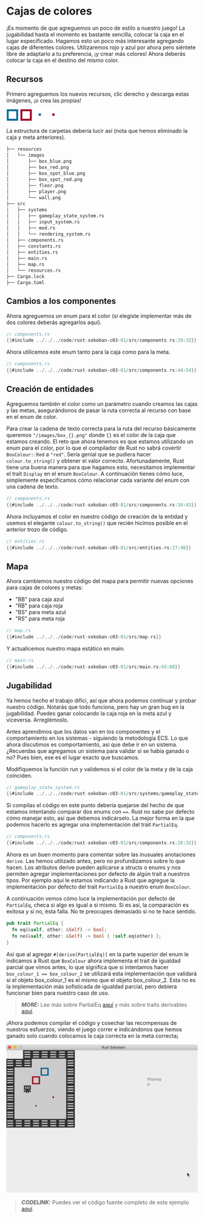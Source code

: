 # Cajas de colores
¡Es momento de que agreguemos un poco de estilo a nuestro juego! La jugabilidad hasta el momento es bastante sencilla, colocar la caja en el lugar especificado. Hagamos esto un poco más interesante agregando cajas de diferentes colores. Utilizaremos rojo y azul por ahora pero siéntete libre de adaptarlo a tu preferencia, ¡y crear más colores! Ahora deberás colocar la caja en el destino del mismo color.

## Recursos
Primero agreguemos los nuevos recursos, clic derecho y descarga estas imágenes, ¡o crea las propias!

![Caja azul](./images/box_blue.png)
![Caja roja](./images/box_red.png)
![Meta azul](./images/box_spot_blue.png)
![Meta roja](./images/box_spot_red.png)

La estructura de carpetas debería lucir así (nota que hemos eliminado la caja y meta anteriores).

```
├── resources
│   └── images
│       ├── box_blue.png
│       ├── box_red.png
│       ├── box_spot_blue.png
│       ├── box_spot_red.png
│       ├── floor.png
│       ├── player.png
│       └── wall.png
├── src
│   ├── systems
│   │   ├── gameplay_state_system.rs
│   │   ├── input_system.rs
│   │   ├── mod.rs
│   │   └── rendering_system.rs
│   ├── components.rs
│   ├── constants.rs
│   ├── entities.rs
│   ├── main.rs
│   ├── map.rs
│   └── resources.rs
├── Cargo.lock
├── Cargo.toml
```

## Cambios a los componentes
Ahora agreguemos un enum para el color (si elegiste implementar más de dos colores deberás agregarlos aquí).

```rust
// components.rs
{{#include ../../../code/rust-sokoban-c03-01/src/components.rs:29:32}}
```

Ahora utilicemos este enum tanto para la caja como para la meta.

```rust
// components.rs
{{#include ../../../code/rust-sokoban-c03-01/src/components.rs:44:54}}
```

## Creación de entidades
Agreguemos también el color como un parámetro cuando creamos las cajas y las metas, asegurándonos de pasar la ruta correcta al recurso con base en el enum de color.

Para crear la cadena de texto correcta para la ruta del recurso básicamente queremos `"/images/box_{}.png"` donde `{}` es el color de la caja que estamos creando. El reto que ahora tenemos es que estamos utilizando un enum para el color, por lo que el compilador de Rust no sabrá covertir `BoxColour::Red` a `"red"`. Sería genial que se pudiera hacer `colour.to_string()` y obtener el valor correcto. Afortunadamente, Rust tiene una buena manera para que hagamos esto, necesitamos implementar el trait `Display` en el enum `BoxColour`. A continuación tienes cómo luce, simplemente especificamos cómo relacionar cada variante del enum con una cadena de texto.

```rust
// components.rs
{{#include ../../../code/rust-sokoban-c03-01/src/components.rs:34:43}}
```

Ahora incluyamos el color en nuestro código de creación de la entidad y usemos el elegante `colour.to_string()` que recién hicimos posible en el anterior trozo de código.

```rust
// entities.rs
{{#include ../../../code/rust-sokoban-c03-01/src/entities.rs:27:48}}
```

## Mapa
Ahora cambiemos nuestro código del mapa para permitir nuevas opciones para cajas de colores y metas:
* "BB" para caja azul
* "RB" para caja roja
* "BS" para meta azul
* "RS" para meta roja

```rust
// map.rs
{{#include ../../../code/rust-sokoban-c03-01/src/map.rs}}
```

Y actualicemos nuestro mapa estático en main.

```rust
// main.rs
{{#include ../../../code/rust-sokoban-c03-01/src/main.rs:65:80}}
```

## Jugabilidad
Ya hemos hecho el trabajo difíci, así que ahora podemos continuar y probar nuestro código. Notarás que todo funciona, pero hay un gran bug en la jugabilidad. Puedes ganar colocando la caja roja en la meta azul y viceversa. Arreglémoslo.

Antes aprendimos que los datos van en los componentes y el comportamiento en los sistemas - siguiendo la metodología ECS. Lo que ahora discutimos es comportamiento, así que debe ir en un sistema. ¿Recuerdas que agregamos un sistema para validar si se había ganado o no? Pues bien, ese es el lugar exacto que buscamos.

Modifiquemos la función run y validemos si el color de la meta y de la caja coinciden.

```rust
// gameplay_state_system.rs
{{#include ../../../code/rust-sokoban-c03-01/src/systems/gameplay_state_system.rs:20:52}}
```

Si compilas el código en este punto debería quejarse del hecho de que estamos intentando comparar dos enums con `==`. Rust no sabe por defecto cómo manejar esto, así que debemos indicárselo. La mejor forma en la que podemos hacerlo es agregar una implementación del trait `PartialEq`.

```rust
// components.rs
{{#include ../../../code/rust-sokoban-c03-01/src/components.rs:28:32}}
```

Ahora es un buen momento para comentar sobre las inusuales anotaciones `derive`. Las hemos utilizado antes, pero no profundizamos sobre lo que hacen. Los atributos derive pueden aplicarse a structs o enums y nos permiten agregar implementaciones por defecto de algún trait a nuestros tipos. Por ejemplo aquí le estamos indicando a Rust que agregue la implementación por defecto del trait `PartialEq` a nuestro enum `BoxColour`.

A continuación vemos cómo luce la implementación por defecto de `PartialEq`, checa si algo es igual a si mismo. Si es así, la comparación es exitosa y si no, ésta falla. No te preocupes demasiado si no te hace sentido.

```rust
pub trait PartialEq {
  fn eq(&self, other: &Self) -> bool;
  fn ne(&self, other: &Self) -> bool { !self.eq(other) };
}
```

Así que al agregar `#[derive(PartialEq)]` en la parte superior del enum le indicamos a Rust que `BoxColour` ahora implementa el trait de igualdad parcial que vimos antes, lo que significa que si intentamos hacer `box_colour_1 == box_colour_2` se utilizará esta implementación que validará si el objeto box_colour_1 es el mismo que el objeto box_colour_2. Esta no es la implementación más sofisticada de igualdad parcial, pero debiera funcionar bien para nuestro caso de uso.

> **_MORE:_**  Lee más sobre PartialEq [aquí](https://doc.rust-lang.org/std/cmp/trait.PartialEq.html) y más sobre traits derivables [aquí](https://doc.rust-lang.org/book/appendix-03-derivable-traits.html).

¡Ahora podemos compilar el código y cosechar las recompensas de nuestros esfuerzos, viendo el juego correr e indicándonos que hemos ganado solo cuando colocamos la caja correcta en la meta correcta¡

![Sokoban play](./images/colours.gif)

> **_CODELINK:_**  Puedes ver el código fuente completo de este ejemplo [aquí](https://github.com/iolivia/rust-sokoban/tree/master/code/rust-sokoban-c03-01).